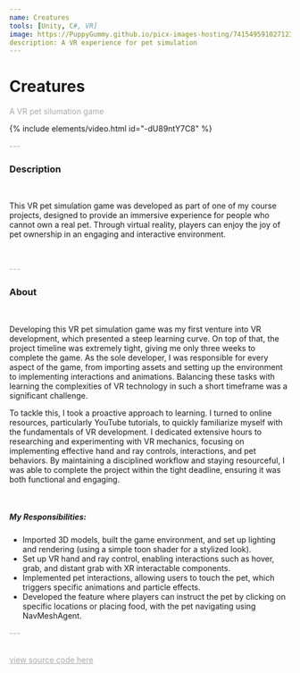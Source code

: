 ```yaml
---
name: Creatures
tools: [Unity, C#, VR]
image: https://PuppyGummy.github.io/picx-images-hosting/7415495910271234276.1sf00ynsl0.webp
description: A VR experience for pet simulation
---
```


# Creatures

<p style="color:DarkGrey">
A VR pet silumation game
</p>

{% include elements/video.html id="-dU89ntY7C8" %}

<p class="text-center" style="color:DarkGrey">
---
</p>

<h3 class="text-center"> 
Description
</h3>
<br>

This VR pet simulation game was developed as part of one of my course projects, designed to provide an immersive experience for people who cannot own a real pet. Through virtual reality, players can enjoy the joy of pet ownership in an engaging and interactive environment.

<br>


<p class="text-center" style="color:DarkGrey">
---
</p>

<h3 class="text-center">
About
</h3>
<br>

Developing this VR pet simulation game was my first venture into VR development, which presented a steep learning curve. On top of that, the project timeline was extremely tight, giving me only three weeks to complete the game. As the sole developer, I was responsible for every aspect of the game, from importing assets and setting up the environment to implementing interactions and animations. Balancing these tasks with learning the complexities of VR technology in such a short timeframe was a significant challenge.


To tackle this, I took a proactive approach to learning. I turned to online resources, particularly YouTube tutorials, to quickly familiarize myself with the fundamentals of VR development. I dedicated extensive hours to researching and experimenting with VR mechanics, focusing on implementing effective hand and ray controls, interactions, and pet behaviors. By maintaining a disciplined workflow and staying resourceful, I was able to complete the project within the tight deadline, ensuring it was both functional and engaging.

<br>

##### My Responsibilities:

- Imported 3D models, built the game environment, and set up lighting and rendering (using a simple toon shader for a stylized look).
- Set up VR hand and ray control, enabling interactions such as hover, grab, and distant grab with XR interactable components.
- Implemented pet interactions, allowing users to touch the pet, which triggers specific animations and particle effects.
- Developed the feature where players can instruct the pet by clicking on specific locations or placing food, with the pet navigating using NavMeshAgent.

<p class="text-center" style="color:DarkGrey">
---
</p>

<br>
<div class="text-center">
<a style="color:DarkGrey" href="https://github.com/PuppyGummy/Creatures-VRGame">
view source code here
</a>
</div>